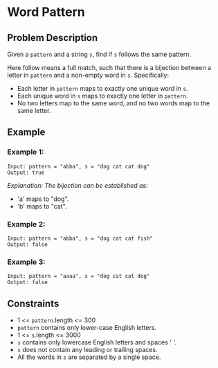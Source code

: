 # Word Pattern

## Problem Description

Given a `pattern` and a string `s`, find if `s` follows the same pattern.

Here follow means a full match, such that there is a bijection between a letter in `pattern` and a non-empty word in `s`. Specifically:

* Each letter in `pattern` maps to exactly one unique word in `s`.
* Each unique word in `s` maps to exactly one letter in `pattern`.
* No two letters map to the same word, and no two words map to the same letter.

## Example

### Example 1:

```
Input: pattern = "abba", s = "dog cat cat dog"
Output: true
```
*Explanation: The bijection can be established as:*

* 'a' maps to "dog".
* 'b' maps to "cat".

### Example 2:

```
Input: pattern = "abba", s = "dog cat cat fish"
Output: false
```

### Example 3:

```
Input: pattern = "aaaa", s = "dog cat cat dog"
Output: false
```

## Constraints
* 1 <= `pattern`.length <= 300
* `pattern` contains only lower-case English letters.
* 1 <= `s`.length <= 3000
* `s` contains only lowercase English letters and spaces ' '.
* `s` does not contain any leading or trailing spaces.
* All the words in `s` are separated by a single space.
